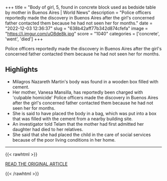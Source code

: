 +++
title = "Body of girl, 5, found in concrete block used as bedside table by mother in Buenos Aires | World News"
description = "Police officers reportedly made the discovery in Buenos Aires after the girl's concerned father contacted them because he had not seen her for months."
date = "2022-12-03 12:36:37"
slug = "638b42aff77b342d874cfefa"
image = "https://i.imgur.com/uO8de8k.jpg"
score = "1040"
categories = ['concrete', 'went', 'died']
+++

Police officers reportedly made the discovery in Buenos Aires after the girl's concerned father contacted them because he had not seen her for months.

## Highlights

- Milagros Nazareth Martin's body was found in a wooden box filled with cement.
- Her mother, Vanesa Mansilla, has reportedly been charged with 'culpable homicide' Police officers made the discovery in Buenos Aires after the girl's concerned father contacted them because he had not seen her for months.
- She is said to have placed the body in a bag, which was put into a box that was filled with the cement from a nearby building site.
- An investigator told Telam that the mother had first admitted her daughter had died to her relatives.
- She said that she had placed the child in the care of social services because of the poor living conditions in her home.

---

{{< rawhtml >}}
  <p class="article-category">
    <a target="_blank" href="https://news.sky.com/story/body-of-girl-5-found-in-concrete-block-used-as-bedside-table-by-mother-in-buenos-aires-12759307">READ THE ORIGINAL ARTICLE</a>
  </p>
{{< /rawhtml >}}
